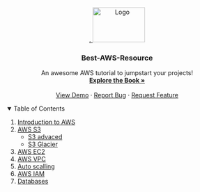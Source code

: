 <!-- PROJECT LOGO -->
<br />
<p align="center">
  <a href="https://github.com/othneildrew/Best-README-Template">.
    <img src="https://user-images.githubusercontent.com/53964007/122496146-e843b800-d008-11eb-8669-bd64176a5178.png" alt="Logo" width="120" height="80">
  </a>
  


  <h3 align="center">Best-AWS-Resource</h3>

  <p align="center">
    An awesome AWS tutorial to jumpstart your projects!
    <br />
    <a href="https://github.com/othneildrew/Best-README-Template"><strong>Explore the Book »</strong></a>
    <br />
    <br />
    <a href="https://github.com/othneildrew/Best-README-Template">View Demo</a>
    ·
    <a href="https://github.com/othneildrew/Best-README-Template/issues">Report Bug</a>
    ·
    <a href="https://github.com/othneildrew/Best-README-Template/issues">Request Feature</a>
  </p>
</p>



<!-- TABLE OF CONTENTS -->
<details open="open">
  <summary>Table of Contents</summary>
  <ol>
    <li>
      <a href="#about-the-project">Introduction to AWS</a>
    </li>
    <li>
      <a href="#getting-started">AWS S3</a>
      <ul>
        <li><a href="#prerequisites">S3 advaced</a></li>
        <li><a href="#installation">S3 Glacier</a></li>
      </ul>
    </li>
    <li><a href="#usage">AWS EC2</a></li>
    <li><a href="#roadmap">AWS VPC</a></li>
    <li><a href="#contributing">Auto scalling</a></li>
    <li><a href="#license">AWS IAM</a></li>
    <li><a href="#contact">Databases</a></li>

  </ol>
</details>
